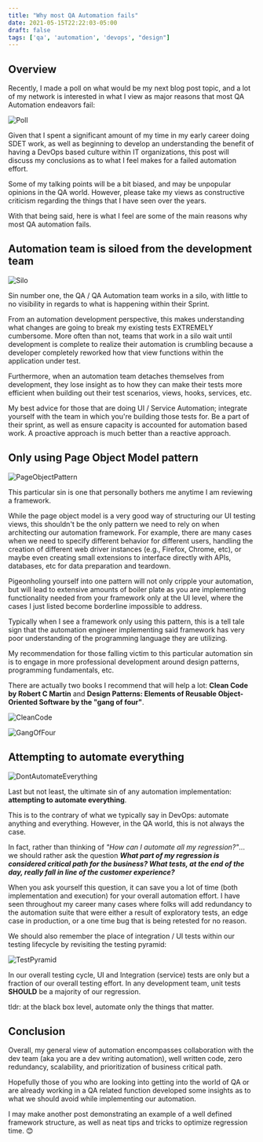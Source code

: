 ```yaml
---
title: "Why most QA Automation fails"
date: 2021-05-15T22:22:03-05:00
draft: false
tags: ['qa', 'automation', 'devops', "design"]
---
```



## Overview

Recently, I made a poll on what would be my next blog post topic, and a lot of my network is interested in what I view as major reasons that most QA Automation endeavors fail:

![Poll](images/poll.jpg)

Given that I spent a significant amount of my time in my early career doing SDET work, as well as beginning to develop an understanding the benefit of having a DevOps based culture within IT organizations, this post will discuss my conclusions as to what I feel makes for a failed automation effort.

Some of my talking points will be a bit biased, and may be unpopular opinions in the QA world. However, please take my views as constructive criticism regarding the things that I have seen over the years. 

With that being said, here is what I feel are some of the main reasons why most QA automation fails.

## Automation team is siloed from the development team

![Silo](images/silo.jpg)

Sin number one, the QA / QA Automation team works in a silo, with little to no visibility in regards to what is happening within their Sprint.

From an automation development perspective, this makes understanding what changes are going to break my existing tests EXTREMELY cumbersome. More often than not, teams that work in a silo wait until development is complete to realize their  automation is crumbling because a developer completely reworked how that view functions within the application under test.

Furthermore, when an automation team detaches themselves from development, they lose insight as to how they can make their tests more efficient when building out their test scenarios, views, hooks, services, etc.

My best advice for those that are doing UI / Service Automation; integrate yourself with the team in which you're building those tests for. Be a part of their sprint, as well as ensure capacity is accounted for automation based work. A proactive approach is much better than a reactive approach.


## Only using Page Object Model pattern

![PageObjectPattern](images/pageobject.png)

This particular sin is one that personally bothers me anytime I am reviewing a framework. 

While the page object model is a very good way of structuring our UI testing views, this shouldn't be the only pattern we need to rely on when architecting our automation framework. For example, there are many cases when we need to specify different behavior for different users, handling the creation of different web driver instances (e.g., Firefox, Chrome, etc), or maybe even creating small extensions to interface directly with APIs, databases, etc for data preparation and teardown. 

Pigeonholing yourself into one pattern will not only cripple your automation, but will lead to extensive amounts of boiler plate as you are implementing functionality needed from your framework only at the UI level, where the cases I just listed become borderline impossible to address.

Typically when I see a framework only using this pattern, this is a tell tale sign that the automation engineer implementing said framework has very poor understanding of the programming language they are utilizing. 

My recommendation for those falling victim to this particular automation sin is to engage in more professional development around design patterns, programming fundamentals, etc. 

There are actually two books I recommend that will help a lot: **Clean Code by Robert C Martin** and **Design Patterns: Elements of Reusable Object-Oriented Software by the "gang of four"**.

![CleanCode](images/cleancode.jpg)

![GangOfFour](images/gangoffour.jpg)


## Attempting to automate everything

![DontAutomateEverything](images/dontautomate.jpg)

Last but not least, the ultimate sin of any automation implementation: **attempting to automate everything**.

This is to the contrary of what we typically say in DevOps: automate anything and everything. However, in the QA world, this is not always the case.

In fact, rather than thinking of *"How can I automate all my regression?"*... we should rather ask the question ***What part of my regression is considered critical path for the business? What tests, at the end of the day, really fall in line of the customer experience?***

When you ask yourself this question, it can save you a lot of time (both implementation and execution) for your overall automation effort. I have seen throughout my career many cases where folks will add redundancy to the automation suite that were either a result of exploratory tests, an edge case in production, or a one time bug that is being retested for no reason.

We should also remember the place of integration / UI tests within our testing lifecycle by revisiting the testing pyramid:

![TestPyramid](images/testpyramid.png)

In our overall testing cycle, UI and Integration (service) tests are only but a fraction of our overall testing effort. In any development team, unit tests **SHOULD** be a majority of our regression.

tldr: at the black box level, automate only the things that matter.

## Conclusion

Overall, my general view of automation encompasses collaboration with the dev team (aka you are a dev writing automation), well written code, zero redundancy, scalability, and prioritization of business critical path. 

Hopefully those of you who are looking into getting into the world of QA or are already working in a QA related function developed some insights as to what we should avoid while implementing our automation. 

I may make another post demonstrating an example of a well defined framework structure, as well as neat tips and tricks to optimize regression time. 😊
